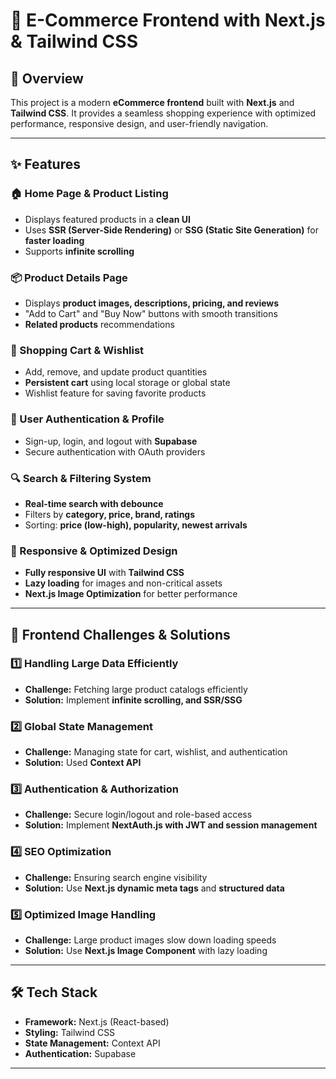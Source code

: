 # 🛒 E-Commerce Frontend with Next.js & Tailwind CSS

## 📌 Overview  
This project is a modern **eCommerce frontend** built with **Next.js** and **Tailwind CSS**. It provides a seamless shopping experience with optimized performance, responsive design, and user-friendly navigation.  

---

## ✨ Features  

### 🏠 Home Page & Product Listing  
- Displays featured products in a **clean UI**  
- Uses **SSR (Server-Side Rendering)** or **SSG (Static Site Generation)** for **faster loading**  
- Supports **infinite scrolling** 

### 📦 Product Details Page  
- Displays **product images, descriptions, pricing, and reviews**  
- "Add to Cart" and "Buy Now" buttons with smooth transitions  
- **Related products** recommendations  

### 🛒 Shopping Cart & Wishlist  
- Add, remove, and update product quantities  
- **Persistent cart** using local storage or global state  
- Wishlist feature for saving favorite products  

### 🔐 User Authentication & Profile  
- Sign-up, login, and logout with **Supabase**
- Secure authentication with OAuth providers   

### 🔍 Search & Filtering System  
- **Real-time search with debounce**  
- Filters by **category, price, brand, ratings**  
- Sorting: **price (low-high), popularity, newest arrivals**  

### 📱 Responsive & Optimized Design  
- **Fully responsive UI** with **Tailwind CSS**  
- **Lazy loading** for images and non-critical assets  
- **Next.js Image Optimization** for better performance  

---

## 🚀 Frontend Challenges & Solutions  

### 1️⃣ **Handling Large Data Efficiently**  
- **Challenge:** Fetching large product catalogs efficiently  
- **Solution:** Implement **infinite scrolling, and SSR/SSG**  

### 2️⃣ **Global State Management**  
- **Challenge:** Managing state for cart, wishlist, and authentication  
- **Solution:** Used **Context API**  

### 3️⃣ **Authentication & Authorization**  
- **Challenge:** Secure login/logout and role-based access  
- **Solution:** Implement **NextAuth.js with JWT and session management**  

### 4️⃣ **SEO Optimization**  
- **Challenge:** Ensuring search engine visibility  
- **Solution:** Use **Next.js dynamic meta tags** and **structured data**  

### 5️⃣ **Optimized Image Handling**  
- **Challenge:** Large product images slow down loading speeds  
- **Solution:** Use **Next.js Image Component** with lazy loading  

---

## 🛠 Tech Stack  
- **Framework:** Next.js (React-based)  
- **Styling:** Tailwind CSS  
- **State Management:** Context API
- **Authentication:** Supabase

---

